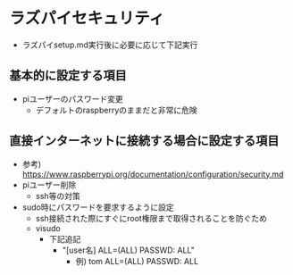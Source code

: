 # ラズパイセキュリティ

* ラズパイsetup.md実行後に必要に応じて下記実行

## 基本的に設定する項目

* piユーザーのパスワード変更
  * デフォルトのraspberryのままだと非常に危険

## 直接インターネットに接続する場合に設定する項目

* 参考) https://www.raspberrypi.org/documentation/configuration/security.md
* piユーザー削除
  * ssh等の対策
* sudo時にパスワードを要求するように設定
  * ssh接続された際にすぐにroot権限まで取得されることを防ぐため
  * visudo
    * 下記追記
      * "[user名] ALL=(ALL) PASSWD: ALL"
        * 例) tom ALL=(ALL) PASSWD: ALL
  